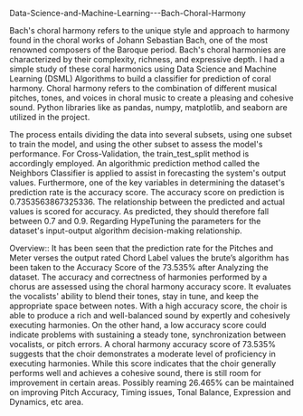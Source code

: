 Data-Science-and-Machine-Learning---Bach-Choral-Harmony

Bach's choral harmony refers to the unique style and approach to harmony found in the choral works of Johann Sebastian Bach, one of the most renowned composers of the Baroque period. 
Bach's choral harmonies are characterized by their complexity, richness, and expressive depth.
I had a simple study of these coral harmonics using Data Science and Machine Learning (DSML) Algorithms to build a classifier for prediction of coral harmony.
Choral harmony refers to the combination of different musical pitches, tones, and voices in choral music to create a pleasing and cohesive sound.
Python libraries like as pandas, numpy, matplotlib, and seaborn are utilized in the project.

The process entails dividing the data into several subsets, using one subset to train the model, and using the other subset to assess the model's performance. 
For Cross-Validation, the train_test_split method is accordingly employed. An algorithmic prediction method called the Neighbors Classifier is applied to assist in forecasting the system's output values. 
Furthermore, one of the key variables in determining the dataset's prediction rate is the accuracy score. The accuracy score on prediction is 0.7353563867325336. 
The relationship between the predicted and actual values is scored for accuracy. 
As predicted, they should therefore fall between 0.7 and 0.9. Regarding HypeTuning the parameters for the dataset's input-output algorithm decision-making relationship. 





Overview:: It has been seen that the prediction rate for the Pitches and Meter verses the output rated Chord Label values the brute’s algorithm has been taken to the Accuracy Score of the 73.535% after Analyzing the dataset.
     The accuracy and correctness of harmonies performed by a chorus are assessed using the choral harmony accuracy score. 
     It evaluates the vocalists' ability to blend their tones, stay in tune, and keep the appropriate space between notes. 
     With a high accuracy score, the choir is able to produce a rich and well-balanced sound by expertly and cohesively executing harmonies. 
     On the other hand, a low accuracy score could indicate problems with sustaining a steady tone, synchronization between vocalists, or pitch errors. 
     A choral harmony accuracy score of 73.535% suggests that the choir demonstrates a moderate level of proficiency in executing harmonies. 
     While this score indicates that the choir generally performs well and achieves a cohesive sound, there is still room for improvement in certain areas.
     Possibly reaming 26.465% can be maintained on improving Pitch Accuracy, Timing issues, Tonal Balance, Expression and Dynamics, etc area.
